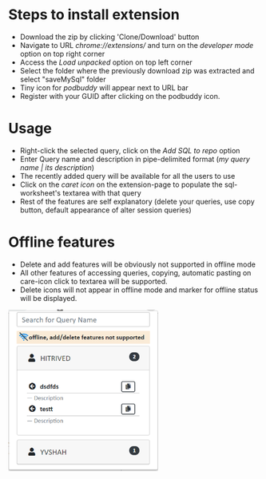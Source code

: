 # Steps to install extension

* Download the zip by clicking 'Clone/Download' button 
* Navigate to URL *chrome://extensions/* and turn on the *developer mode* option on top right corner
* Access the *Load unpacked* option on top left corner
* Select the folder where the previously download zip was extracted and select "saveMySql" folder
* Tiny icon for *podbuddy* will appear next to URL bar 
* Register with your GUID after clicking on the podbuddy icon.

# Usage

* Right-click the selected query, click on the *Add SQL to repo* option
* Enter Query name and description in pipe-delimited format (*my query name | its description*) 
* The recently added query will be available for all the users to use
* Click on the *caret icon* on the extension-page to populate the sql-worksheet's textarea with that query
* Rest of the features are self explanatory (delete your queries, use copy button, default appearance of alter session queries)

# Offline features

* Delete and add features will be obviously not supported in offline mode
* All other features of accessing queries, copying, automatic pasting on care-icon click to textarea will be supported.
* Delete icons will not appear in offline mode and marker for offline status will be displayed.

<img alt='offline' src='https://github.com/hiresh/PodBuddy/blob/master/saveMySQL/readme.PNG' width="300"/>

